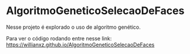 # AlgoritmoGeneticoSelecaoDeFaces

Nesse projeto é explorado o uso de algoritmo genético.

Para ver o código rodando entre nesse link: https://willianxz.github.io/AlgoritmoGeneticoSelecaoDeFaces